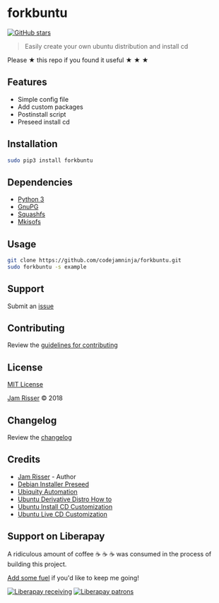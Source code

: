 # forkbuntu

[![GitHub stars](https://img.shields.io/github/stars/codejamninja/forkbuntu.svg?style=social&label=Stars)](https://github.com/codejamninja/forkbuntu)

> Easily create your own ubuntu distribution and install cd

Please ★ this repo if you found it useful ★ ★ ★


## Features

* Simple config file
* Add custom packages
* Postinstall script
* Preseed install cd


## Installation

```sh
sudo pip3 install forkbuntu
```


## Dependencies

* [Python 3](https://www.python.org/download/releases/3.0)
* [GnuPG](https://www.gnupg.org)
* [Squashfs](http://squashfs.sourceforge.net)
* [Mkisofs](https://sourceforge.net/projects/cdrtools/files/mkisofs/old)


## Usage

```sh
git clone https://github.com/codejamninja/forkbuntu.git
sudo forkbuntu -s example
```


## Support

Submit an [issue](https://github.com/codejamninja/forkbuntu/issues/new)


## Contributing

Review the [guidelines for contributing](https://github.com/codejamninja/forkbuntu/blob/master/CONTRIBUTING.md)


## License

[MIT License](https://github.com/codejamninja/forkbuntu/blob/master/LICENSE)

[Jam Risser](https://codejam.ninja) © 2018


## Changelog

Review the [changelog](https://github.com/codejamninja/forkbuntu/blob/master/CHANGELOG.md)


## Credits

* [Jam Risser](https://codejam.ninja) - Author
* [Debian Installer Preseed](https://people.debian.org/~plessy/DebianInstallerDebconfTemplates.html)
* [Ubiquity Automation](https://wiki.ubuntu.com/UbiquityAutomation)
* [Ubuntu Derivative Distro How to](https://wiki.ubuntu.com/DerivativeDistroHowto)
* [Ubuntu Install CD Customization](https://help.ubuntu.com/community/InstallCDCustomization)
* [Ubuntu Live CD Customization](https://help.ubuntu.com/community/LiveCDCustomization)


## Support on Liberapay

A ridiculous amount of coffee ☕ ☕ ☕ was consumed in the process of building this project.

[Add some fuel](https://liberapay.com/codejamninja/donate) if you'd like to keep me going!

[![Liberapay receiving](https://img.shields.io/liberapay/receives/codejamninja.svg?style=flat-square)](https://liberapay.com/codejamninja/donate)
[![Liberapay patrons](https://img.shields.io/liberapay/patrons/codejamninja.svg?style=flat-square)](https://liberapay.com/codejamninja/donate)
